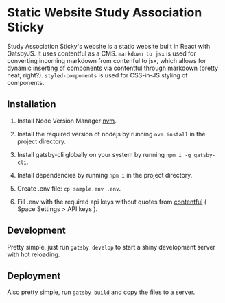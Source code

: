 # Static Website Study Association Sticky
Study Association Sticky's website is a static website built in React with GatsbyJS. It uses contentful as a CMS. `markdown to jsx` is used for converting incoming markdown from contenful to jsx, which allows for dynamic inserting of components via contentful through markdown (pretty neat, right?). `styled-components` is used for CSS-in-JS styling of components. 

## Installation
1. Install Node Version Manager [nvm](https://github.com/creationix/nvm). 
   
2. Install the required version of nodejs by running `nvm install` in the project directory. 
   
3. Install gatsby-cli globally on your system by running `npm i -g gatsby-cli`.
   
4. Install dependencies by running `npm i` in the project directory.
   
5. Create .env file: `cp sample.env .env`.
   
6. Fill .env with the required api keys without quotes from [contentful](https://app.contentful.com/) ( Space Settings > API keys ).

## Development
Pretty simple, just run `gatsby develop` to start a shiny development server with hot reloading.

## Deployment
Also pretty simple, run `gatsby build` and copy the files to a server. 
